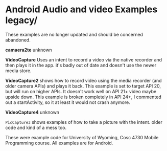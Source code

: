 Android Audio and video Examples legacy/
===========

These examples are no longer updated and should be concerned abandoned. 

<b>camaera2te</b> unknown

<b>VideoCapture</b> Uses an intent to record a video via the native recorder and then plays it in the app.  it's badly out of date and doesn't use the newer media store.

<b>VideoCapture2</b> shows how to record video using the media recorder (and older camera APIs) and plays it back.  This example is set to target API 20, but will run on higher APIs. It doesn't work well on API 21+ video maybe upside down.   This example is broken completely in API 24+, I commented out a startActivity, so it at least it would not crash anymore.

<b>VideoCapture4</b> unknown
 
`PicCapture3` shows examples of how to take a picture with the intent.  older code and kind of a mess too.


These were example code for University of Wyoming, Cosc 4730 Mobile Programming course.
All examples are for Android.